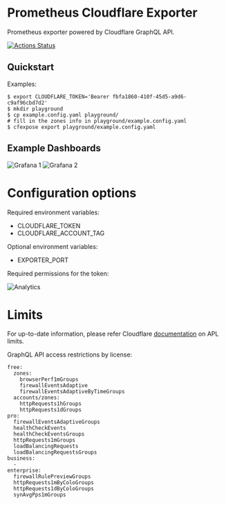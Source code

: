 # Prometheus Cloudflare Exporter

Prometheus exporter powered by Cloudflare GraphQL API.

<p align="left">
<a href="https://github.com/transferwise/cloudflare-exporter/actions"><img alt="Actions Status" src="https://github.com/transferwise/cloudflare-exporter/workflows/Build & Test/badge.svg"></a>
</p>

## Quickstart

Examples:

    $ export CLOUDFLARE_TOKEN='Bearer fbfa1860-410f-45d5-a9d6-c9af96cbd7d2'
    $ mkdir playground
    $ cp example.config.yaml playground/
    # fill in the zones info in playground/example.config.yaml
    $ cfexpose export playground/example.config.yaml

## Example Dashboards
![Grafana 1](static/images/dashboard_1.png?raw=true "Grafana 1")
![Grafana 2](static/images/dashboard_2.png?raw=true "Grafana 2")

# Configuration options

Required environment variables:
* CLOUDFLARE_TOKEN
* CLOUDFLARE_ACCOUNT_TAG

Optional environment variables:
* EXPORTER_PORT

Required permissions for the token:

![Analytics](static/images/APIKey.png?raw=true "Analytics: Read")

# Limits

For up-to-date information, please refer Cloudflare [documentation](https://developers.cloudflare.com/analytics/graphql-api/limits) on APL limits.

GraphQL API access restrictions by license:

    free:
      zones:
        browserPerf1mGroups
        firewallEventsAdaptive
        firewallEventsAdaptiveByTimeGroups
      accounts/zones:
        httpRequests1hGroups
        httpRequests1dGroups
    pro:
      firewallEventsAdaptiveGroups
      healthCheckEvents
      healthCheckEventsGroups
      httpRequests1mGroups
      loadBalancingRequests
      loadBalancingRequestsGroups
    business:
      -
    enterprise:
      firewallRulePreviewGroups
      httpRequests1mByColoGroups
      httpRequests1dByColoGroups
      synAvgPps1mGroups
